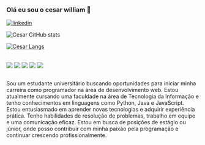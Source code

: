 ### Olá eu sou o cesar william 👋

[![linkedin](https://img.shields.io/badge/LinkedIn-0077B5?style=for-the-badge&logo=linkedin&logoColor=white)](https://www.linkedin.com/in/cesarwilliamcs/)

![Cesar GitHub stats](https://github-readme-stats.vercel.app/api?username=cesarw616&show_icons=true&theme=merko)

[![Cesar Langs](https://github-readme-stats.vercel.app/api/top-langs/?username=cesarw61&layout=donut)](https://github.com/anuraghazra/github-readme-stats)

<div style="display: inline_block"><br/>
  <img align="center" alt"html5" src="https://img.shields.io/badge/HTML5-E34F26?style=for-the-badge&logo=html5&logoColor=white"/>
  <img align="center" alt"css" src="https://img.shields.io/badge/CSS3-1572B6?style=for-the-badge&logo=css3&logoColor=white"/>
  <img align="center" alt"javascript" src="https://img.shields.io/badge/JavaScript-F7DF1E?style=for-the-badge&logo=javascript&logoColor=black"/>
  <img align="center" alt"typescript" src="https://img.shields.io/badge/TypeScript-007ACC?style=for-the-badge&logo=typescript&logoColor=white"/>
  <img align="center" alt"python" src="https://img.shields.io/badge/Python-14354C?style=for-the-badge&logo=python&logoColor=white"/>
</div><br>

Sou um estudante universitário buscando oportunidades para iniciar minha carreira como programador na área de desenvolvimento web. Estou atualmente cursando uma faculdade na área de Tecnologia da Informação e tenho conhecimentos em linguagens como Python, Java e JavaScript. Estou entusiasmado em aprender novas tecnologias e adquirir experiência prática. Tenho habilidades de resolução de problemas, trabalho em equipe e uma comunicação eficaz. Estou em busca de posições de estágio ou júnior, onde posso contribuir com minha paixão pela programação e continuar crescendo profissionalmente.
